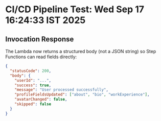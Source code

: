 # CI/CD Pipeline Test: Wed Sep 17 16:24:33 IST 2025

## Invocation Response

The Lambda now returns a structured body (not a JSON string) so Step Functions can read fields directly:

```json
{
  "statusCode": 200,
  "body": {
    "userId": "...",
    "success": true,
    "message": "User processed successfully",
    "profileFieldsUpdated": ["about", "bio", "workExperience"],
    "avatarChanged": false,
    "skipped": false
  }
}
```
